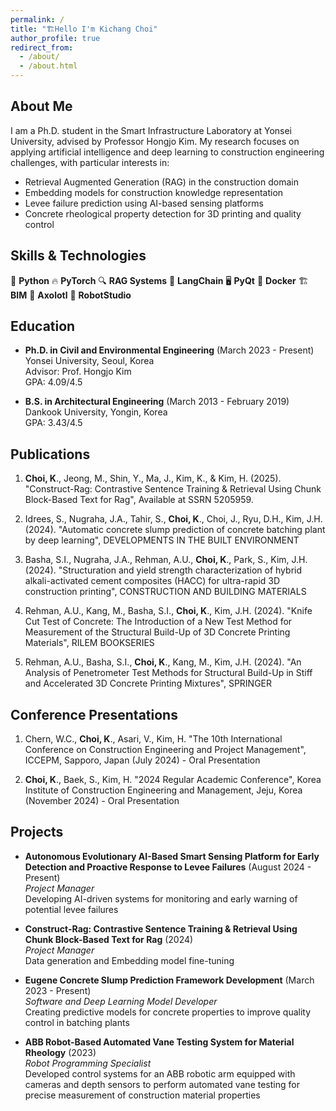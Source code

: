 ```yaml
---
permalink: /
title: "🏗️Hello I'm Kichang Choi"
author_profile: true
redirect_from: 
  - /about/
  - /about.html
---
```



## About Me

I am a Ph.D. student in the Smart Infrastructure Laboratory at Yonsei University, advised by Professor Hongjo Kim. My research focuses on applying artificial intelligence and deep learning to construction engineering challenges, with particular interests in:

- Retrieval Augmented Generation (RAG) in the construction domain
- Embedding models for construction knowledge representation
- Levee failure prediction using AI-based sensing platforms
- Concrete rheological property detection for 3D printing and quality control

## Skills & Technologies

🐍 **Python** 🔥 **PyTorch** 🔍 **RAG Systems** 🔗 **LangChain** 🖥️ **PyQt** 🐳 **Docker** 🏗️ **BIM** 🦎 **Axolotl** 🦾 **RobotStudio**


## Education

- **Ph.D. in Civil and Environmental Engineering** (March 2023 - Present)  
  Yonsei University, Seoul, Korea  
  Advisor: Prof. Hongjo Kim  
  GPA: 4.09/4.5

- **B.S. in Architectural Engineering** (March 2013 - February 2019)  
  Dankook University, Yongin, Korea  
  GPA: 3.43/4.5

## Publications

1. **Choi, K**., Jeong, M., Shin, Y., Ma, J., Kim, K., & Kim, H. (2025). "Construct-Rag: Contrastive Sentence Training & Retrieval Using Chunk Block-Based Text for Rag", Available at SSRN 5205959.

2. Idrees, S., Nugraha, J.A., Tahir, S., **Choi, K**., Choi, J., Ryu, D.H., Kim, J.H. (2024). "Automatic concrete slump prediction of concrete batching plant by deep learning", DEVELOPMENTS IN THE BUILT ENVIRONMENT

3. Basha, S.I., Nugraha, J.A., Rehman, A.U., **Choi, K**., Park, S., Kim, J.H. (2024). "Structuration and yield strength characterization of hybrid alkali-activated cement composites (HACC) for ultra-rapid 3D construction printing", CONSTRUCTION AND BUILDING MATERIALS

4. Rehman, A.U., Kang, M., Basha, S.I., **Choi, K**., Kim, J.H. (2024). "Knife Cut Test of Concrete: The Introduction of a New Test Method for Measurement of the Structural Build-Up of 3D Concrete Printing Materials", RILEM BOOKSERIES

5. Rehman, A.U., Basha, S.I., **Choi, K**., Kang, M., Kim, J.H. (2024). "An Analysis of Penetrometer Test Methods for Structural Build-Up in Stiff and Accelerated 3D Concrete Printing Mixtures", SPRINGER

## Conference Presentations

1. Chern, W.C., **Choi, K**., Asari, V., Kim, H. "The 10th International Conference on Construction Engineering and Project Management", ICCEPM, Sapporo, Japan (July 2024) - Oral Presentation

2. **Choi, K**., Baek, S., Kim, H. "2024 Regular Academic Conference", Korea Institute of Construction Engineering and Management, Jeju, Korea (November 2024) - Oral Presentation

## Projects

- **Autonomous Evolutionary AI-Based Smart Sensing Platform for Early Detection and Proactive Response to Levee Failures** (August 2024 - Present)  
  *Project Manager*  
  Developing AI-driven systems for monitoring and early warning of potential levee failures

- **Construct-Rag: Contrastive Sentence Training & Retrieval Using Chunk Block-Based Text for Rag** (2024)  
  *Project Manager*  
  Data generation and Embedding model fine-tuning

- **Eugene Concrete Slump Prediction Framework Development** (March 2023 - Present)  
  *Software and Deep Learning Model Developer*  
  Creating predictive models for concrete properties to improve quality control in batching plants

- **ABB Robot-Based Automated Vane Testing System for Material Rheology** (2023)  
*Robot Programming Specialist*  
Developed control systems for an ABB robotic arm equipped with cameras and depth sensors to perform automated vane testing for precise measurement of construction material properties